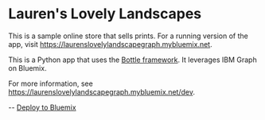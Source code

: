 # Lauren's Lovely Landscapes #

This is a sample online store that sells prints.  For a running version of the app, visit https://laurenslovelylandscapegraph.mybluemix.net.

This is a Python app that uses the [Bottle framework](http://bottlepy.org/docs/dev/).  It leverages IBM Graph on Bluemix.

For more information, see https://laurenslovelylandscapegraph.mybluemix.net/dev.


--
 [Deploy to Bluemix](https://bluemix.net/deploy?repository=https://hub.jazz.net/git/lhayward/Laurens.Lovely.Landscapes.(IBM.Graph))
